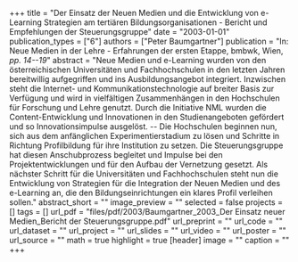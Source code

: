 +++
title = "Der Einsatz der Neuen Medien und die Entwicklung von e-Learning Strategien am tertiären Bildungsorganisationen - Bericht und Empfehlungen der Steuerungsgruppe"
date = "2003-01-01"
publication_types = ["6"]
authors = ["Peter Baumgartner"]
publication = "In: Neue Medien in der Lehre - Erfahrungen der ersten Etappe, bmbwk, Wien, _pp. 14--19_"
abstract = "Neue Medien und e-Learning wurden von den österreichischen Universitäten und Fachhochschulen in den letzten Jahren bereitwillig aufgegriffen und ins Ausbildungsangebot integriert. Inzwischen steht die Internet- und Kommunikationstechnologie auf breiter Basis zur Verfügung und wird in vielfältigen Zusammenhängen in den Hochschulen für Forschung und Lehre genutzt. Durch die Initiative NML wurden die Content-Entwicklung und Innovationen in den Studienangeboten gefördert und so Innovationsimpulse ausgelöst. -- Die Hochschulen beginnen nun, sich aus dem anfänglichen Experimentierstadium zu lösen und Schritte in Richtung Profilbildung für ihre Institution zu setzen. Die Steuerungsgruppe hat diesen Anschubprozess begleitet und Impulse bei den Projektentwicklungen und für den Aufbau der Vernetzung gesetzt. Als nächster Schritt für die Universitäten und Fachhochschulen steht nun die Entwicklung von Strategien für die Integration der Neuen Medien und des e-Learning an, die den Bildungseinrichtungen ein klares Profil verleihen sollen."
abstract_short = ""
image_preview = ""
selected = false
projects = []
tags = []
url_pdf = "files/pdf/2003/Baumgartner_2003_Der Einsatz neuer Medien_Bericht der Steuerungsgruppe.pdf"
url_preprint = ""
url_code = ""
url_dataset = ""
url_project = ""
url_slides = ""
url_video = ""
url_poster = ""
url_source = ""
math = true
highlight = true
[header]
image = ""
caption = ""
+++
